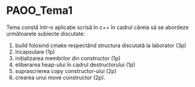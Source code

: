 # PAOO_Tema1
Tema constă într-o aplicație scrisă în c++ în cadrul căreia să se abordeze următoarele subiecte discutate:
1. build folosind cmake respectând structura discutată la laborator (3p)
2. încapsulare (1p)
3. inițializarea membrilor din constructor (1p)
4. eliberarea heap-ului în cadrul destructorului (1p)
5. suprascrierea copy constructor-ului (2p)
6. crearea unui move constructor (2p).
